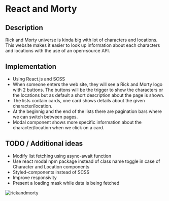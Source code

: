# React and Morty

## Description

Rick and Morty universe is kinda big with lot of characters and locations. This website makes it easier to look up information about each characters and locations with the use of an open-source API.

## Implementation

- Using React.js and SCSS
- When someone enters the web site, they will see a Rick and Morty logo with 2 buttons. The buttons will be the trigger to show the characters or the locations but as default a short description about the page is shown.
- The lists contain cards, one card shows details about the given character/location.
- At the beginnig and the end of the lists there are pagination bars where we can switch between pages.
- Modal component shows more specific information about the character/location when we click on a card.

## TODO / Additional ideas

- Modify list fetching using async-await function
- Use react modal npm package instead of class name toggle in case of Character and Location components
- Styled-components instead of SCSS
- Improve responsivity
- Present a loading mask while data is being fetched

![rickandmorty](https://user-images.githubusercontent.com/83576776/130461097-479bdafa-dc27-404e-b762-3c463784e3f3.png)
